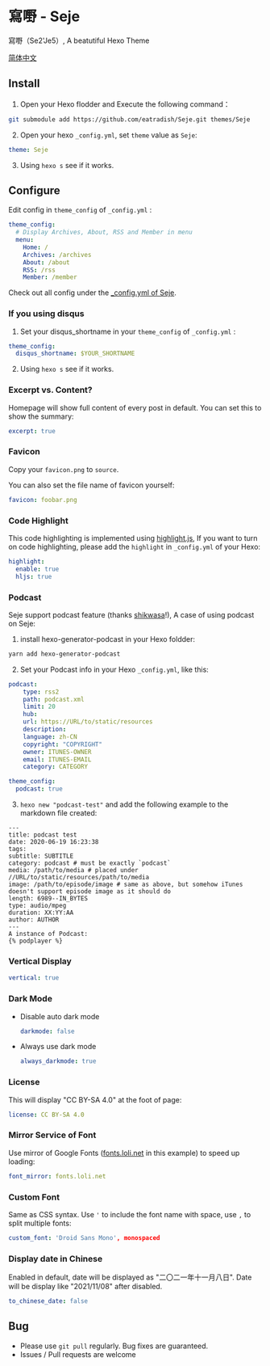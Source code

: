 # 寫嘢 - Seje
寫嘢（Se2'Je5）, A beatutiful Hexo Theme

[简体中文](./README_zh.md)

## Install
1. Open your Hexo flodder and Execute the following command：

```bash
git submodule add https://github.com/eatradish/Seje.git themes/Seje
```

2. Open your hexo `_config.yml`, set `theme` value as `Seje`:

```yaml
theme: Seje
```

3. Using `hexo s` see if it works.

## Configure
Edit config in `theme_config` of `_config.yml` :

```yaml
theme_config:
  # Display Archives, About, RSS and Member in menu
  menu:
    Home: /
    Archives: /archives
    About: /about
    RSS: /rss
    Member: /member
```

Check out all config under the [_config.yml of Seje](./_config.yml).

### If you using disqus
1. Set your disqus_shortname in your `theme_config` of `_config.yml` :
  ```yaml
  theme_config:
    disqus_shortname: $YOUR_SHORTNAME
  ```

2. Using `hexo s` see if it works.

### Excerpt vs. Content?
Homepage will show full content of every post in default. You can set this to show the summary:

```yaml
excerpt: true
```

### Favicon
Copy your `favicon.png` to `source`.

You can also set the file name of favicon yourself:
```yaml
favicon: foobar.png
```

### Code Highlight
This code highlighting is implemented using [highlight.js](https://highlightjs.org/), If you want to turn on code highlighting, please add the `highlight` in `_config.yml` of your Hexo:

```yaml
highlight:
  enable: true
  hljs: true
```

### Podcast

Seje support podcast feature (thanks [shikwasa](https://github.com/jessuni/shikwasa)!), A case of using podcast on Seje:

1. install hexo-generator-podcast in your Hexo foldder:

```bash
yarn add hexo-generator-podcast
```

2. Set your Podcast info in your Hexo `_config.yml`, like this:

```yaml
podcast:
    type: rss2
    path: podcast.xml
    limit: 20
    hub:
    url: https://URL/to/static/resources
    description: 
    language: zh-CN
    copyright: "COPYRIGHT"
    owner: ITUNES-OWNER
    email: ITUNES-EMAIL
    category: CATEGORY

theme_config:
  podcast: true
```

3. `hexo new "podcast-test"` and add the following example to the markdown file created:

```
---
title: podcast test
date: 2020-06-19 16:23:38
tags:
subtitle: SUBTITLE
category: podcast # must be exactly `podcast`
media: /path/to/media # placed under //URL/to/static/resources/path/to/media
image: /path/to/episode/image # same as above, but somehow iTunes doesn't support episode image as it should do
length: 6989--IN_BYTES
type: audio/mpeg
duration: XX:YY:AA
author: AUTHOR
---
A instance of Podcast:
{% podplayer %}
```

### Vertical Display
```yaml
vertical: true
```

### Dark Mode
- Disable auto dark mode
  ```yaml
  darkmode: false
  ```
- Always use dark mode
  ```yaml
  always_darkmode: true
  ```

### License
This will display "CC BY-SA 4.0" at the foot of page:
```yaml
license: CC BY-SA 4.0
```

### Mirror Service of Font
Use mirror of Google Fonts ([fonts.loli.net](fonts.loli.net) in this example) to speed up loading:
```yaml
font_mirror: fonts.loli.net
```

### Custom Font
Same as CSS syntax. Use `'` to include the font name with space, use `,` to split multiple fonts:
```yaml
custom_font: 'Droid Sans Mono', monospaced
```

### Display date in Chinese
Enabled in default, date will be displayed as "二〇二一年十一月八日". Date will be display like "2021/11/08" after disabled.
```yaml
to_chinese_date: false
```

## Bug
- Please use `git pull` regularly. Bug fixes are guaranteed.
- Issues / Pull requests are welcome
